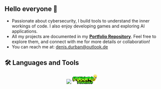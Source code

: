 ## Hello everyone 👋

- Passionate about cybersecurity, I build tools to understand the inner workings of code. I also enjoy developing games and exploring AI applications.
- All my projects are documented in my **[Portfolio Repository](https://github.com/EkkoN7/Portfolio)**. Feel free to explore them, and connect with me for more details or collaboration!
- You can reach me at: [denis.durban@outlook.de](mailto:denis.durban@outlook.de)

## 🛠️ Languages and Tools

<p align="center">
  <img src="https://skillicons.dev/icons?i=python,fastapi" /> 
  <img src="https://github.com/EkkoN7/EkkoN7/blob/main/assets/pygame_logo.png?raw=true" alt="Pygame" width="80"/>
</p>

